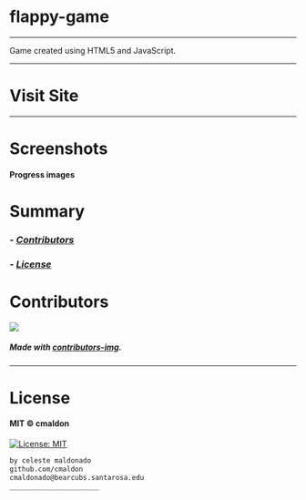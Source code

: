 # flappy-game
----
Game created using HTML5 and JavaScript.

-----------------

# Visit Site
----



# Screenshots
#### Progress images



# Summary
### -  *[Contributors](#Contributors)*
### -  *[License](#License)*


# Contributors

[![](https://contrib.rocks/image?repo=cmaldon/flappy-game)](https://github.com/cmaldon/flappy-game/graphs/contributors)

##### Made with [contributors-img](https://contrib.rocks).

-----------------
# License
#### MIT © cmaldon
[![License: MIT](https://img.shields.io/badge/License-MIT-yellow.svg)](https://opensource.org/licenses/MIT)
```bash
by celeste maldonado
github.com/cmaldon
cmaldonado@bearcubs.santarosa.edu
______________________
``` 



